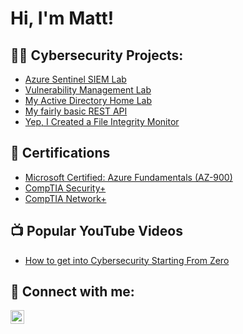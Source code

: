 <h1>Hi, I'm Matt! 
  
<h2>👨‍💻 Cybersecurity Projects:</h2>

  - [Azure Sentinel SIEM Lab](https://github.com/malotts2k/ActiveDirectoryLab)
  - [Vulnerability Management Lab](https://github.com/malotts2k/ActiveDirectoryLab)
  - [My Active Directory Home Lab](https://github.com/malotts2k/ActiveDirectoryLab)
  - [My fairly basic REST API](https://github.com/malotts2k/ActiveDirectoryLab)
  - [Yep, I Created a File Integrity Monitor](https://github.com/malotts2k/ActiveDirectoryLab)

  
<h2> 📜 Certifications</h2>
  
- [Microsoft Certified: Azure Fundamentals (AZ-900)](https://github.com/malotts2k/CERTHERE)
- [CompTIA Security+](https://github.com/malotts2k/CERTHERE)
- [CompTIA Network+](https://github.com/malotts2k/CERTHERE)

<h2>📺 Popular YouTube Videos</h2>

- [How to get into Cybersecurity Starting From Zero](https://MYyoutubeURL)


<h2> 🤳 Connect with me:</h2>


[<img align="left" alt="JoshMadakor | LinkedIn" width="22px" src="https://cdn.jsdelivr.net/npm/simple-icons@v3/icons/linkedin.svg" />][linkedin]



[linkedin]: https://linkedin.com/in/matt-malott

<!--
**malotts2k/malotts2k** is a ✨ _special_ ✨ repository because its `README.md` (this file) appears on your GitHub profile.

Here are some ideas to get you started:

- 🔭 I’m currently working on ...
- 🌱 I’m currently learning ...
- 👯 I’m looking to collaborate on ...
- 🤔 I’m looking for help with ...
- 💬 Ask me about ...
- 📫 How to reach me: ...
- 😄 Pronouns: ...
- ⚡ Fun fact: ...
-->
